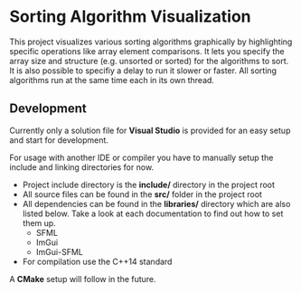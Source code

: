 # Sorting Algorithm Visualization
This project visualizes various sorting algorithms graphically by highlighting specific operations like array element comparisons. It lets you specify the array size and structure (e.g. unsorted or sorted) for the algorithms to sort.
It is also possible to specifiy a delay to run it slower or faster. All sorting algorithms run at the same time each in its own thread.

## Development
Currently only a solution file for **Visual Studio** is provided for an easy setup and start for development. 

For usage with another IDE or compiler you have to manually setup the include and linking directories for now.
* Project include directory is the **include/** directory in the project root
* All source files can be found in the **src/** folder in the project root
* All dependencies can be found in the **libraries/** directory which are also listed below. Take a look at each documentation to find out how to set them up.
  * SFML
  * ImGui
  * ImGui-SFML
* For compilation use the C++14 standard

A **CMake** setup will follow in the future.